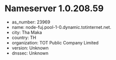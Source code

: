 # Nameserver 1.0.208.59

* as_number: 23969
* name: node-fuj.pool-1-0.dynamic.totinternet.net.
* city: Tha Maka
* country: TH
* organization: TOT Public Company Limited
* version: Unknown
* dnssec: Unknown
